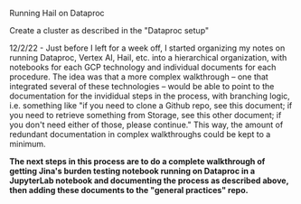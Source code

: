 Running Hail on Dataproc

Create a cluster as described in the "Dataproc setup"

12/2/22 - Just before I left for a week off, I started organizing my notes on running Dataproc, Vertex AI, Hail, etc. into a hierarchical organization, with notebooks for each GCP technology and individual documents for each procedure. The idea was that a more complex walkthrough – one that integrated several of these technologies – would be able to point to the documentation for the invididual steps in the process, with branching logic, i.e. something like "if you need to clone a Github repo, see this document; if you need to retrieve something from Storage, see this other document; if you don't need either of those, please continue." This way, the amount of redundant documentation in complex walkthroughs could be kept to a minimum.

**The next steps in this process are to do a complete walkthrough of getting Jina's burden testing notebook running on Dataproc in a JupyterLab notebook and documenting the process as described above, then adding these documents to the "general practices" repo.**